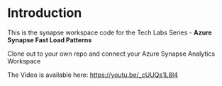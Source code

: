 # Introduction 
This is the synapse workspace code for the Tech Labs Series - **Azure Synapse Fast Load Patterns**

Clone out to your own repo and connect your Azure Synapse Analytics Workspace 


The Video is available here: https://youtu.be/_cUUQs1L8l4
